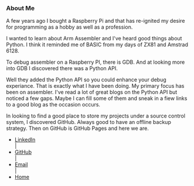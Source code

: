 ---
---
### About Me

A few years ago I bought a Raspberry Pi and that has re-ignited my desire for programming as a hobby as well as a profession.

I wanted to learn about Arm Assembler and I've heard good things about Python. I think it reminded me of BASIC from my days of ZX81 and Amstrad 6128.

To debug assembler on a Raspberry PI, there is GDB. And at looking more into GDB I discovered there was a Python API.

Well they added the Python API so you could enhance your debug experiance. That is exactly what I have been doing. My primary focus has been on assembler. I've read a lot of great blogs on the Python API but noticed a few gaps. Maybe I can fill some of them and sneak in a fiew links to a good blog as the occasion occurs.

In looking to find a good place to store my projects under a source control system, I discovered GitHub. Always good to have an offline backup strategy. Then on GitHub is GitHub Pages and here we are.

<nav>
<ul>
<li><a href="https://www.linkedin.com/in/steven-lalewicz-5b586649">LinkedIn</a></li> |
<li><a href="https://github.com/StevenLwcz">GitHub</a></li> |
<li><a href="mailto:StevenLwcz1@virginmedia.com">Email</a></li> |
<li><a href="https://stevenlwcz.github.io/">Home</a></li>
</ul>
</nav>
